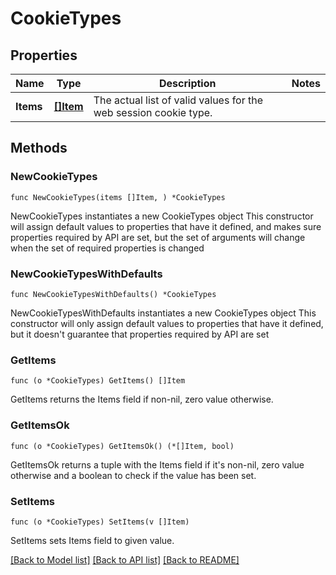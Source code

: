 # CookieTypes

## Properties

Name | Type | Description | Notes
------------ | ------------- | ------------- | -------------
**Items** | [**[]Item**](Item.md) | The actual list of valid values for the web session cookie type. | 

## Methods

### NewCookieTypes

`func NewCookieTypes(items []Item, ) *CookieTypes`

NewCookieTypes instantiates a new CookieTypes object
This constructor will assign default values to properties that have it defined,
and makes sure properties required by API are set, but the set of arguments
will change when the set of required properties is changed

### NewCookieTypesWithDefaults

`func NewCookieTypesWithDefaults() *CookieTypes`

NewCookieTypesWithDefaults instantiates a new CookieTypes object
This constructor will only assign default values to properties that have it defined,
but it doesn't guarantee that properties required by API are set

### GetItems

`func (o *CookieTypes) GetItems() []Item`

GetItems returns the Items field if non-nil, zero value otherwise.

### GetItemsOk

`func (o *CookieTypes) GetItemsOk() (*[]Item, bool)`

GetItemsOk returns a tuple with the Items field if it's non-nil, zero value otherwise
and a boolean to check if the value has been set.

### SetItems

`func (o *CookieTypes) SetItems(v []Item)`

SetItems sets Items field to given value.



[[Back to Model list]](../README.md#documentation-for-models) [[Back to API list]](../README.md#documentation-for-api-endpoints) [[Back to README]](../README.md)


